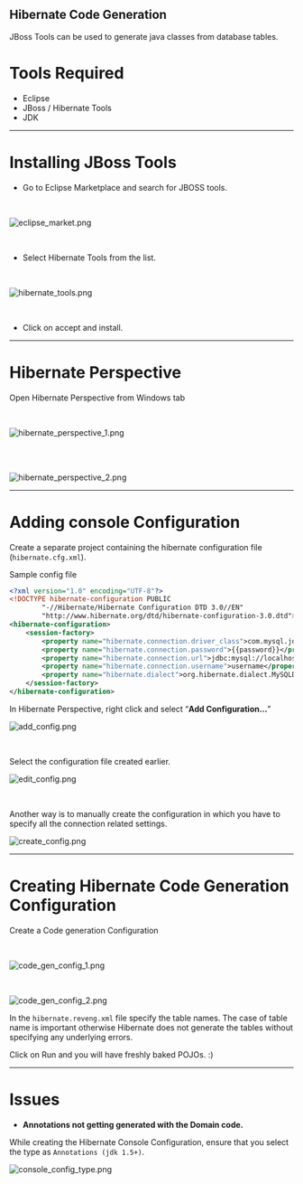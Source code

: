Hibernate Code Generation
---

JBoss Tools can be used to generate java classes from database tables.

# Tools Required

- Eclipse  
- JBoss / Hibernate Tools  
- JDK  


---

# Installing JBoss Tools

- Go to Eclipse Marketplace and search for JBOSS tools. 

<br>

![eclipse_market.png](./images/eclipse_market.png) 

<br>

- Select Hibernate Tools from the list. 

<br>

![hibernate_tools.png](./images/hibernate_tools.png) 

<br>

- Click on accept and install.

---

# Hibernate Perspective

Open Hibernate Perspective from Windows tab

<br> 

![hibernate_perspective_1.png](./images/hibernate_perspective_1.png)

<br><br>

![hibernate_perspective_2.png](./images/hibernate_perspective_2.png)

--- 

# Adding console Configuration

Create a separate project containing the hibernate configuration file (`hibernate.cfg.xml`).

Sample config file

```xml
<?xml version="1.0" encoding="UTF-8"?>
<!DOCTYPE hibernate-configuration PUBLIC
		"-//Hibernate/Hibernate Configuration DTD 3.0//EN"
		"http://www.hibernate.org/dtd/hibernate-configuration-3.0.dtd">
<hibernate-configuration>
    <session-factory>
        <property name="hibernate.connection.driver_class">com.mysql.jdbc.Driver</property>
        <property name="hibernate.connection.password">{{password}}</property>
        <property name="hibernate.connection.url">jdbc:mysql://localhost:3306/DB_NAME</property>
        <property name="hibernate.connection.username">username</property>
        <property name="hibernate.dialect">org.hibernate.dialect.MySQLDialect</property>
    </session-factory>
</hibernate-configuration>

```



In Hibernate Perspective, right click and select “**Add Configuration…**”
<br>

![add_config.png](./images/add_config.png)

<br>

Select the configuration file created earlier.
<br>

![edit_config.png](./images/edit_config.png)

<br>

Another way is to manually create the configuration in which you have to specify all the connection related settings.

![create_config.png](./images/create_config.png)

---

# Creating Hibernate Code Generation Configuration

Create a Code generation Configuration

<br>

![code_gen_config_1.png](./images/code_gen_config_1.png)

<br>

![code_gen_config_2.png](./images/code_gen_config_2.png)

In the `hibernate.reveng.xml` file specify the table names. The case of table name is important otherwise Hibernate does not generate the tables without specifying any underlying errors.

Click on Run and you will have freshly baked POJOs. :)

---


# Issues

- **Annotations not getting generated with the Domain code.**

While creating the Hibernate Console Configuration, ensure that you select the type as `Annotations (jdk 1.5+)`.

![console_config_type.png](./images/console_config_type.png)


 

 
